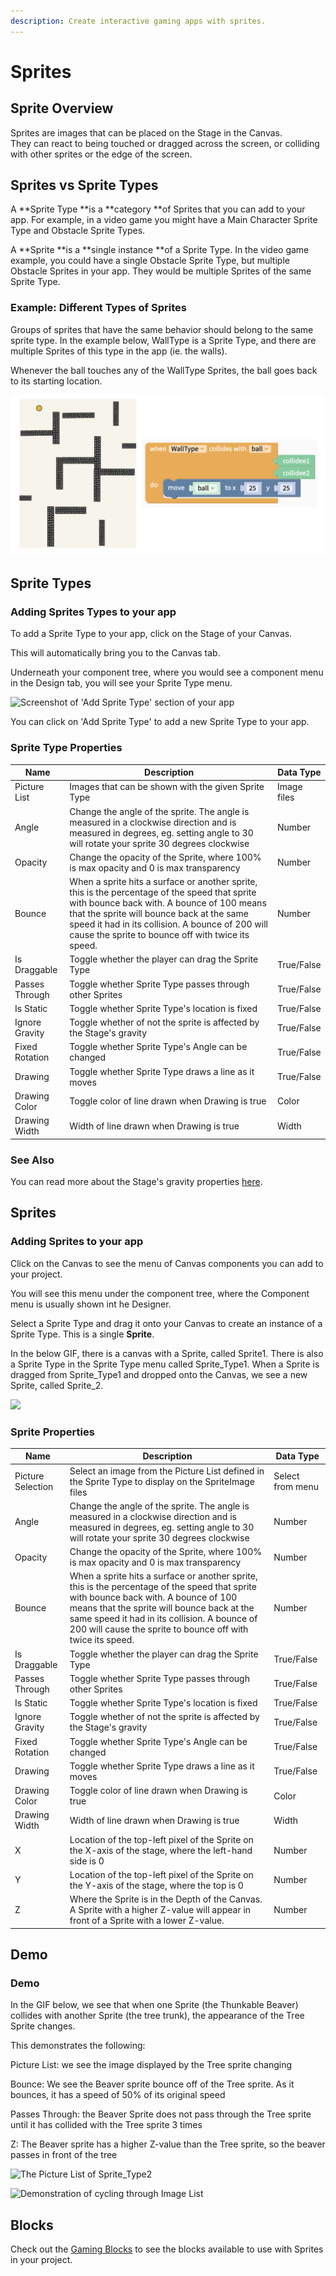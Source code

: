 ```yaml
---
description: Create interactive gaming apps with sprites.
---
```


# Sprites

## Sprite Overview

Sprites are images that can be placed on the Stage in the Canvas. \
They can react to being touched or dragged across the screen, or colliding with other sprites or the edge of the screen.

## Sprites vs Sprite Types

A **Sprite Type **is a **category **of Sprites that you can add to your app. For example, in a video game you might have a Main Character Sprite Type and Obstacle Sprite Types.&#x20;

A **Sprite **is a **single instance **of a Sprite Type. In the video game example, you could have a single Obstacle Sprite Type, but multiple Obstacle Sprites in your app. They would be multiple Sprites of the same Sprite Type.

### Example: Different Types of Sprites

Groups of sprites that have the same behavior should belong to the same sprite type. In the example below, WallType is a Sprite Type, and there are multiple Sprites of this type in the app (ie. the walls).&#x20;

Whenever the ball touches any of the WallType Sprites, the ball goes back to its starting location.

![](.gitbook/assets/screen-shot-2019-09-09-at-7.47.21-am.png)

## Sprite Types

### Adding Sprites Types to your app

To add a Sprite Type to your app, click on the Stage of your Canvas.&#x20;

This will automatically bring you to the Canvas tab.&#x20;

Underneath your component tree, where you would see a component menu in the Design tab, you will see your Sprite Type menu.

![Screenshot of 'Add Sprite Type' section of your app](.gitbook/assets/spritetypescreenshot.png)

You can click on 'Add Sprite Type' to add a new Sprite Type to your app.

### Sprite Type Properties

| Name           | Description                                                                                                                                                                                                                                                                                        | Data Type   |
| -------------- | -------------------------------------------------------------------------------------------------------------------------------------------------------------------------------------------------------------------------------------------------------------------------------------------------- | ----------- |
| Picture List   | Images that can be shown with the given Sprite Type                                                                                                                                                                                                                                                | Image files |
| Angle          | Change the angle of the sprite. The angle is measured in a clockwise direction and is measured in degrees, eg. setting angle to 30 will rotate your sprite 30 degrees clockwise                                                                                                                    | Number      |
| Opacity        | Change the opacity of the Sprite, where 100% is max opacity and 0 is max transparency                                                                                                                                                                                                              | Number      |
| Bounce         | When a sprite hits a surface or another sprite, this is the percentage of the speed that sprite with bounce back with. A bounce of 100 means that the sprite will bounce back at the same speed it had in its collision. A bounce of 200 will cause the sprite to bounce off with twice its speed. | Number      |
| Is Draggable   | Toggle whether the player can drag the Sprite Type                                                                                                                                                                                                                                                 | True/False  |
| Passes Through | Toggle whether Sprite Type passes through other Sprites                                                                                                                                                                                                                                            | True/False  |
| Is Static      | Toggle whether Sprite Type's location is fixed                                                                                                                                                                                                                                                     | True/False  |
| Ignore Gravity | Toggle whether of not the sprite is affected by the Stage's gravity                                                                                                                                                                                                                                | True/False  |
| Fixed Rotation | Toggle whether Sprite Type's Angle can be changed                                                                                                                                                                                                                                                  | True/False  |
| Drawing        | Toggle whether Sprite Type draws a line as it moves                                                                                                                                                                                                                                                | True/False  |
| Drawing Color  | Toggle color of line drawn when Drawing is true                                                                                                                                                                                                                                                    | Color       |
| Drawing Width  | Width of line drawn when Drawing is true                                                                                                                                                                                                                                                           | Width       |

### See Also

You can read more about the Stage's gravity properties [here](canvas.md#gravity).

## Sprites

### Adding Sprites to your app

Click on the Canvas to see the menu of Canvas components you can add to your project.

You will see this menu under the component tree, where the Component menu is usually shown int he Designer.

Select a Sprite Type and drag it onto your Canvas to create an instance of a Sprite Type. This is a single **Sprite**.

In the below GIF, there is a canvas with a Sprite, called Sprite1. There is also a Sprite Type in the Sprite Type menu called Sprite\_Type1. When a Sprite is dragged from Sprite\_Type1 and dropped onto the Canvas, we see a new Sprite, called Sprite\_2.

![](.gitbook/assets/newsprite.gif)

### Sprite Properties

| Name              | Description                                                                                                                                                                                                                                                                                        | Data Type        |
| ----------------- | -------------------------------------------------------------------------------------------------------------------------------------------------------------------------------------------------------------------------------------------------------------------------------------------------- | ---------------- |
| Picture Selection | Select an image from the Picture List defined in the Sprite Type to display on the SpriteImage files                                                                                                                                                                                               | Select from menu |
| Angle             | Change the angle of the sprite. The angle is measured in a clockwise direction and is measured in degrees, eg. setting angle to 30 will rotate your sprite 30 degrees clockwise                                                                                                                    | Number           |
| Opacity           | Change the opacity of the Sprite, where 100% is max opacity and 0 is max transparency                                                                                                                                                                                                              | Number           |
| Bounce            | When a sprite hits a surface or another sprite, this is the percentage of the speed that sprite with bounce back with. A bounce of 100 means that the sprite will bounce back at the same speed it had in its collision. A bounce of 200 will cause the sprite to bounce off with twice its speed. | Number           |
| Is Draggable      | Toggle whether the player can drag the Sprite Type                                                                                                                                                                                                                                                 | True/False       |
| Passes Through    | Toggle whether Sprite Type passes through other Sprites                                                                                                                                                                                                                                            | True/False       |
| Is Static         | Toggle whether Sprite Type's location is fixed                                                                                                                                                                                                                                                     | True/False       |
| Ignore Gravity    | Toggle whether of not the sprite is affected by the Stage's gravity                                                                                                                                                                                                                                | True/False       |
| Fixed Rotation    | Toggle whether Sprite Type's Angle can be changed                                                                                                                                                                                                                                                  | True/False       |
| Drawing           | Toggle whether Sprite Type draws a line as it moves                                                                                                                                                                                                                                                | True/False       |
| Drawing Color     | Toggle color of line drawn when Drawing is true                                                                                                                                                                                                                                                    | Color            |
| Drawing Width     | Width of line drawn when Drawing is true                                                                                                                                                                                                                                                           | Width            |
| X                 | Location of the top-left pixel of the Sprite on the X-axis of the stage, where the left-hand side is 0                                                                                                                                                                                             | Number           |
| Y                 | Location of the top-left pixel of the Sprite on the Y-axis of the stage, where the top is 0                                                                                                                                                                                                        | Number           |
| Z                 | Where the Sprite is in the Depth of the Canvas. A Sprite with a higher Z-value will appear in front of a Sprite with a lower Z-value.                                                                                                                                                              | Number           |

## Demo

### Demo

In the GIF below, we see that when one Sprite (the Thunkable Beaver) collides with another Sprite (the tree trunk), the appearance of the Tree Sprite changes.

This demonstrates the following:

Picture List: we see the image displayed by the Tree sprite changing

Bounce: We see the Beaver sprite bounce off of the Tree sprite. As it bounces, it has a speed of 50% of its original speed

Passes Through: the Beaver Sprite does not pass through the Tree sprite until it has collided with the Tree sprite 3 times

Z: The Beaver sprite has a higher Z-value than the Tree sprite, so the beaver passes in front of the tree



![The Picture List of Sprite\_Type2](.gitbook/assets/spritetype2.png)

![Demonstration of cycling through Image List](.gitbook/assets/imagelist.gif)

## Blocks

Check out the [Gaming Blocks](gaming-blocks.md) to see the blocks available to use with Sprites in your project.
